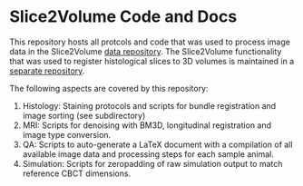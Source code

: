 # Slice2Volume Code and Docs

This repository hosts all protcols and code that was used to process image data in the Slice2Volume [data repository](https://rodare.hzdr.de/record/801). The Slice2Volume functionality that was used to register histological slices to 3D volumes is maintained in a [separate repository](https://github.com/jo-mueller/Slice2Volume).

The following aspects are covered by this repository:

1. Histology: Staining protocols and scripts for bundle registration and image sorting (see subdirectory)
2. MRI: Scripts for denoising with BM3D, longitudinal registration and image type conversion.
3. QA: Scripts to auto-generate a LaTeX document with a compilation of all available image data and processing steps for each sample animal.
4. Simulation: Scripts for zeropadding of raw simulation output to match reference CBCT dimensions.
